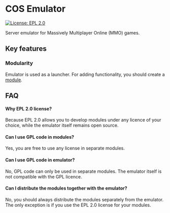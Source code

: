 # COS Emulator
[![License: EPL 2.0](https://img.shields.io/badge/License-EPL_2.0-red.svg)](https://github.com/core-online-server/emulator/blob/main/LICENSE)

Server emulator for Massively Multiplayer Online (MMO) games.

## Key features

### Modularity
Emulator is used as a launcher. For adding functionality, you should create a [module](https://github.com/core-online-server/module).

## FAQ

#### Why EPL 2.0 license?
Because EPL 2.0 allows you to develop modules under any licence of your choice, while the emulator itself remains open source.

#### Can I use GPL code in modules?
Yes, you are free to use any license in separate modules.

#### Can I use GPL code in emulator?
No, GPL code can only be used in separate modules. The emulator itself is not compatible with the GPL licence.

#### Can I distribute the modules together with the emulator?
No, you should always distribute the modules separately from the emulator. The only exception is if you use the EPL 2.0 license for your modules.
